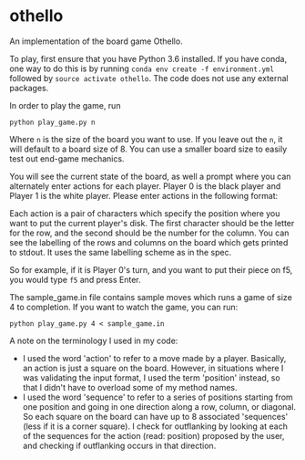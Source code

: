 # othello
An implementation of the board game Othello.

To play, first ensure that you have Python 3.6 installed. If you have conda, one way to do this is by running ```conda env create -f environment.yml``` followed by ```source activate othello```. The code does not use any external packages.

In order to play the game, run

```python play_game.py n```

Where `n` is the size of the board you want to use. If you leave out the `n`, it will default to a board size of 8. You can use a smaller board size to easily test out end-game mechanics.

You will see the current state of the board, as well a prompt where you can alternately enter actions for each player. Player 0 is the black player and Player 1 is the white player. Please enter actions in the following format:

Each action is a pair of characters which specify the position where you want to put the current player's disk. The first character should be the letter for the row, and the second should be the number for the column. You can see the labelling of the rows and columns on the board which gets printed to stdout. It uses the same labelling scheme as in the spec.

So for example, if it is Player 0's turn, and you want to put their piece on f5, you would type ```f5``` and press Enter.

The sample_game.in file contains sample moves which runs a game of size 4 to completion. If you want to watch the game, you can run:

```python play_game.py 4 < sample_game.in```

A note on the terminology I used in my code:
- I used the word 'action' to refer to a move made by a player. Basically, an action is just a square on the board. However, in situations where I was validating the input format, I used the term 'position' instead, so that I didn't have to overload some of my method names.
- I used the word 'sequence' to refer to a series of positions starting from one position and going in one direction along a row, column, or diagonal. So each square on the board can have up to 8 associated 'sequences' (less if it is a corner square). I check for outflanking by looking at each of the sequences for the action (read: position) proposed by the user, and checking if outflanking occurs in that direction.